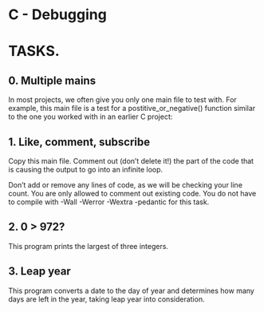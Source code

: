 # C - Debugging

# TASKS.

## 0. Multiple mains
In most projects, we often give you only one main file to test with. For example, this main file is a test for a postitive_or_negative() function similar to the one you worked with in an earlier C project:

## 1. Like, comment, subscribe
Copy this main file. Comment out (don’t delete it!) the part of the code that is causing the output to go into an infinite loop.

Don’t add or remove any lines of code, as we will be checking your line count. You are only allowed to comment out existing code.
You do not have to compile with -Wall -Werror -Wextra -pedantic for this task.

## 2. 0 > 972?
This program prints the largest of three integers.

## 3. Leap year
This program converts a date to the day of year and determines how many days are left in the year, taking leap year into consideration.

